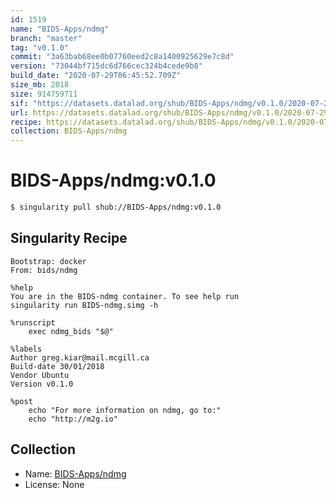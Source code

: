 ```yaml
---
id: 1519
name: "BIDS-Apps/ndmg"
branch: "master"
tag: "v0.1.0"
commit: "3a63bab68ee0b07760eed2c8a1400925629e7c8d"
version: "73044bf715dc6d766cec324b4cede9b8"
build_date: "2020-07-29T06:45:52.709Z"
size_mb: 2018
size: 914759711
sif: "https://datasets.datalad.org/shub/BIDS-Apps/ndmg/v0.1.0/2020-07-29-3a63bab6-73044bf7/73044bf715dc6d766cec324b4cede9b8.simg"
url: https://datasets.datalad.org/shub/BIDS-Apps/ndmg/v0.1.0/2020-07-29-3a63bab6-73044bf7/
recipe: https://datasets.datalad.org/shub/BIDS-Apps/ndmg/v0.1.0/2020-07-29-3a63bab6-73044bf7/Singularity
collection: BIDS-Apps/ndmg
---
```


# BIDS-Apps/ndmg:v0.1.0

```bash
$ singularity pull shub://BIDS-Apps/ndmg:v0.1.0
```

## Singularity Recipe

```singularity
Bootstrap: docker
From: bids/ndmg

%help
You are in the BIDS-ndmg container. To see help run
singularity run BIDS-ndmg.simg -h

%runscript
    exec ndmg_bids "$@"

%labels
Author greg.kiar@mail.mcgill.ca
Build-date 30/01/2018
Vendor Ubuntu
Version v0.1.0

%post
    echo "For more information on ndmg, go to:"
    echo "http://m2g.io"
```

## Collection

 - Name: [BIDS-Apps/ndmg](https://github.com/BIDS-Apps/ndmg)
 - License: None


